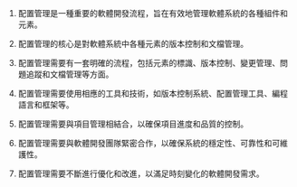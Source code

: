 1. 配置管理是一種重要的軟體開發流程，旨在有效地管理軟體系統的各種組件和元素。

2. 配置管理的核心是對軟體系統中各種元素的版本控制和文檔管理。

3. 配置管理需要有一套明確的流程，包括元素的標識、版本控制、變更管理、問題追蹤和文檔管理等方面。

4. 配置管理需要使用相應的工具和技術，如版本控制系統、配置管理工具、編程語言和框架等。

5. 配置管理需要與項目管理相結合，以確保項目進度和品質的控制。

6. 配置管理需要與軟體開發團隊緊密合作，以確保系統的穩定性、可靠性和可維護性。

7. 配置管理需要不斷進行優化和改進，以滿足時刻變化的軟體開發需求。